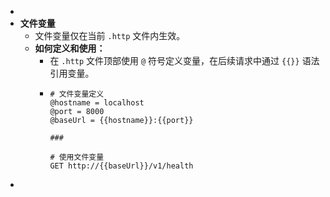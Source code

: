 -
- **文件变量**
	- 文件变量仅在当前 `.http` 文件内生效。
	- **如何定义和使用：**
		- 在 `.http` 文件顶部使用 `@` 符号定义变量，在后续请求中通过 `{{}}` 语法引用变量。
		- ```http
		  # 文件变量定义
		  @hostname = localhost
		  @port = 8000
		  @baseUrl = {{hostname}}:{{port}}
		  
		  ###
		  
		  # 使用文件变量
		  GET http://{{baseUrl}}/v1/health
		  ```
-